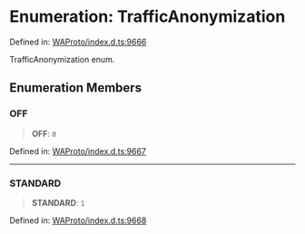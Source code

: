# Enumeration: TrafficAnonymization

Defined in: [WAProto/index.d.ts:9666](https://github.com/Fokusdotid/bail/blob/8a30cf93a8ac726f06d1ad6578695812a8253e53/WAProto/index.d.ts#L9666)

TrafficAnonymization enum.

## Enumeration Members

### OFF

> **OFF**: `0`

Defined in: [WAProto/index.d.ts:9667](https://github.com/Fokusdotid/bail/blob/8a30cf93a8ac726f06d1ad6578695812a8253e53/WAProto/index.d.ts#L9667)

***

### STANDARD

> **STANDARD**: `1`

Defined in: [WAProto/index.d.ts:9668](https://github.com/Fokusdotid/bail/blob/8a30cf93a8ac726f06d1ad6578695812a8253e53/WAProto/index.d.ts#L9668)

